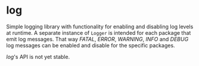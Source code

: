 # log

Simple logging library with functionality for enabling and disabling log levels
at runtime. A separate instance of `Logger` is intended for each package that
emit log messages. That way _FATAL_, _ERROR_, _WARNING_, _INFO_ and _DEBUG_
log messages can be enabled and disable for the specific packages.

*log*'s API is not yet stable.